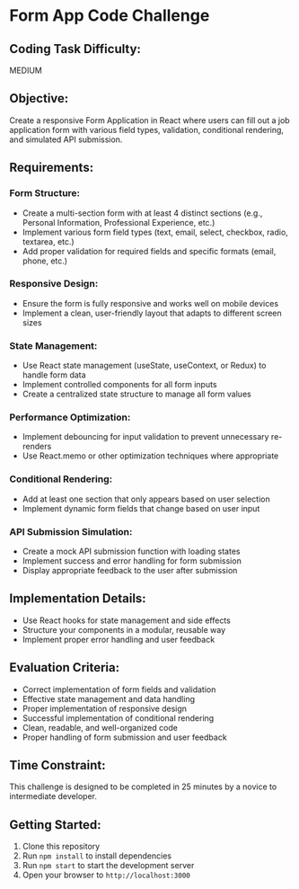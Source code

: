 # Form App Code Challenge

## Coding Task Difficulty:
MEDIUM

## Objective:
Create a responsive Form Application in React where users can fill out a job application form with various field types, validation, conditional rendering, and simulated API submission.

## Requirements:

### Form Structure:
- Create a multi-section form with at least 4 distinct sections (e.g., Personal Information, Professional Experience, etc.)
- Implement various form field types (text, email, select, checkbox, radio, textarea, etc.)
- Add proper validation for required fields and specific formats (email, phone, etc.)

### Responsive Design:
- Ensure the form is fully responsive and works well on mobile devices
- Implement a clean, user-friendly layout that adapts to different screen sizes

### State Management:
- Use React state management (useState, useContext, or Redux) to handle form data
- Implement controlled components for all form inputs
- Create a centralized state structure to manage all form values

### Performance Optimization:
- Implement debouncing for input validation to prevent unnecessary re-renders
- Use React.memo or other optimization techniques where appropriate

### Conditional Rendering:
- Add at least one section that only appears based on user selection
- Implement dynamic form fields that change based on user input

### API Submission Simulation:
- Create a mock API submission function with loading states
- Implement success and error handling for form submission
- Display appropriate feedback to the user after submission

## Implementation Details:
- Use React hooks for state management and side effects
- Structure your components in a modular, reusable way
- Implement proper error handling and user feedback

## Evaluation Criteria:
- Correct implementation of form fields and validation
- Effective state management and data handling
- Proper implementation of responsive design
- Successful implementation of conditional rendering
- Clean, readable, and well-organized code
- Proper handling of form submission and user feedback

## Time Constraint:
This challenge is designed to be completed in 25 minutes by a novice to intermediate developer.

## Getting Started:
1. Clone this repository
2. Run `npm install` to install dependencies
3. Run `npm start` to start the development server
4. Open your browser to `http://localhost:3000`
